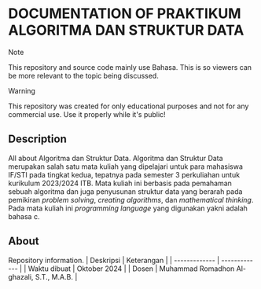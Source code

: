 # DOCUMENTATION OF PRAKTIKUM ALGORITMA DAN STRUKTUR DATA
> [!NOTE]
> This repository and source code mainly use Bahasa. This is so viewers can be more relevant to the topic being discussed.

> [!WARNING]
> This repository was created for only educational purposes and not for any commercial use. Use it properly while it's public!

## Description
All about Algoritma dan Struktur Data.
Algoritma dan Struktur Data merupakan salah satu mata kuliah yang dipelajari untuk para mahasiswa IF/STI pada tingkat kedua, tepatnya pada semester 3 perkuliahan untuk kurikulum 2023/2024 ITB.
Mata kuliah ini berbasis pada pemahaman sebuah algoritma dan juga penyusunan struktur data yang berarah pada pemikiran _problem solving_, _creating algorithms_, dan _mathematical thinking_.
Pada mata kuliah ini _programming language_ yang digunakan yakni adalah bahasa c.

## About
Repository information.
| Deskripsi  | Keterangan |
| ------------- | ------------- |
| Waktu dibuat  | Oktober 2024  |
| Dosen  | Muhammad Romadhon Al-ghazali, S.T., M.A.B.  |
